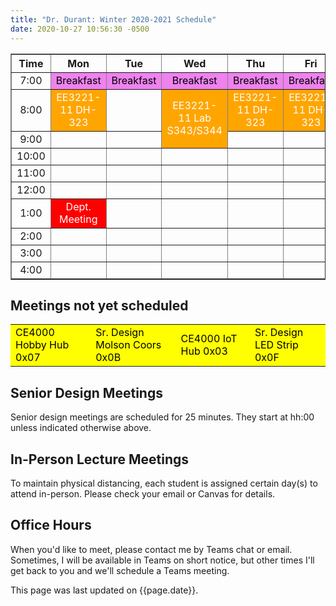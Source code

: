 ```yaml
---
title: "Dr. Durant: Winter 2020-2021 Schedule"
date: 2020-10-27 10:56:30 -0500
---
```


<style type="text/css">
td        { text-align: center;                      }
td.oh     { background-color: #77DD77; color: black; }
td.am     { background-color: red;     color: white; }
td.ce4000 { background-color: yellow;  color: black; text-align: left; }
td.ee3221 { background-color: orange;  color: white; }
td.lunch  { background-color: violet;  color: black; }
</style>

<div align="center">
<table border>
<tr><th>Time</th>       <th>Mon</th>                                    <th>Tue</th>                        <th>Wed</th>                                                    <th>Thu</th>                                    <th>Fri</th>                                    </tr>
<tr><td>7:00</td>       <td class="lunch">Breakfast</td>                <td class="lunch">Breakfast</td>    <td class="lunch">Breakfast</td>                                <td class="lunch">Breakfast</td>                <td class="lunch">Breakfast</td>                </tr>
<tr><td>8:00</td>       <td class="ee3221">EE3221-11&nbsp;DH-323</td>   <td>&nbsp;</td>                     <td class="ee3221" rowspan="2">EE3221-11 Lab<br/>S343/S344</td> <td class="ee3221">EE3221-11&nbsp;DH-323</td>   <td class="ee3221">EE3221-11&nbsp;DH-323</td>   </tr>
<tr><td>9:00</td>       <td>&nbsp;</td>                                 <td>&nbsp;</td>                     <td>&nbsp;</td>                                                 <td>&nbsp;</td>                                 <td>&nbsp;</td>                                 </tr>
<tr><td>10:00</td>      <td>&nbsp;</td>                                 <td>&nbsp;</td>                     <td>&nbsp;</td>                                                 <td>&nbsp;</td>                                 <td>&nbsp;</td>                                 </tr>
<tr><td>11:00</td>      <td>&nbsp;</td>                                 <td>&nbsp;</td>                     <td>&nbsp;</td>                                                 <td>&nbsp;</td>                                 <td>&nbsp;</td>                                 </tr>
<tr><td>12:00</td>      <td>&nbsp;</td>                                 <td>&nbsp;</td>                     <td>&nbsp;</td>                                                 <td>&nbsp;</td>                                 <td>&nbsp;</td>                                 </tr>
<tr><td>1:00</td>       <td class="am">Dept. Meeting</td>               <td>&nbsp;</td>                     <td>&nbsp;</td>                                                 <td>&nbsp;</td>                                 <td>&nbsp;</td>                                 </tr>
<tr><td>2:00</td>       <td>&nbsp;</td>                                 <td>&nbsp;</td>                     <td>&nbsp;</td>                                                 <td>&nbsp;</td>                                 <td>&nbsp;</td>                                 </tr>
<tr><td>3:00</td>       <td>&nbsp;</td>                                 <td>&nbsp;</td>                     <td>&nbsp;</td>                                                 <td>&nbsp;</td>                                 <td>&nbsp;</td>                                 </tr>
<tr><td>4:00</td>       <td>&nbsp;</td>                                 <td>&nbsp;</td>                     <td>&nbsp;</td>                                                 <td>&nbsp;</td>                                 <td>&nbsp;</td>                                 </tr>
</table>
</div>

## Meetings not yet scheduled

<table><tr>
<td class="ce4000">CE4000 Hobby Hub 0x07</td>
<td class="ce4000">Sr. Design Molson Coors 0x0B</td>
<td class="ce4000">CE4000 IoT Hub 0x03</td>
<td class="ce4000">Sr. Design LED Strip 0x0F</td>
</tr></table>

## Senior Design Meetings

Senior design meetings are scheduled for 25 minutes. They start at hh:00 unless indicated otherwise above.

## In-Person Lecture Meetings

To maintain physical distancing, each student is assigned certain day(s) to attend in-person. Please check your email or Canvas for details.

## Office Hours

When you'd like to meet, please contact me by Teams chat or email. Sometimes, I will be available in Teams on short notice, but other times I'll get back to you and we'll schedule a Teams meeting.

This page was last updated on {{page.date}}.
